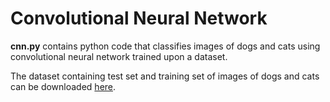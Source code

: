 # Convolutional Neural Network
**cnn.py** contains python code that classifies images of dogs and cats using convolutional neural network trained upon a dataset.

The dataset containing test set and training set of images of dogs and cats can be downloaded [here](https://www.kaggle.com/chetankv/dogs-cats-images/downloads/dogs-cats-images.zip/1).
